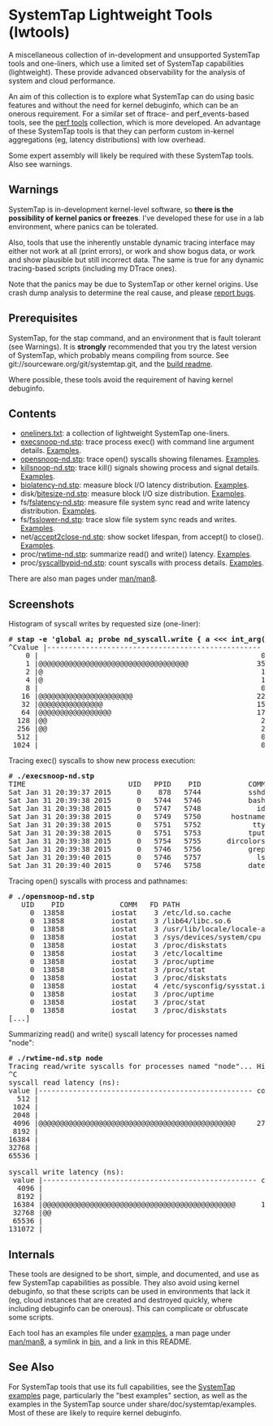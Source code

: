 SystemTap Lightweight Tools (lwtools)
===========================

A miscellaneous collection of in-development and unsupported SystemTap tools and one-liners, which use a limited set of SystemTap capabilities (lightweight). These provide advanced observability for the analysis of system and cloud performance. 

An aim of this collection is to explore what SystemTap can do using basic features and without the need for kernel debuginfo, which can be an onerous requirement. For a similar set of ftrace- and perf\_events-based tools, see the [perf tools](https://github.com/brendangregg/perf-tools) collection, which is more developed. An advantage of these SystemTap tools is that they can perform custom in-kernel aggregations (eg, latency distributions) with low overhead.

Some expert assembly will likely be required with these SystemTap tools. Also see warnings.

## Warnings

SystemTap is in-development kernel-level software, so **there is the possibility of kernel panics or freezes**. I've developed these for use in a lab environment, where panics can be tolerated.

Also, tools that use the inherently unstable dynamic tracing interface may either not work at all (print errors), or work and show bogus data, or work and show plausible but still incorrect data. The same is true for any dynamic tracing-based scripts (including my DTrace ones).

Note that the panics may be due to SystemTap or other kernel origins. Use crash dump analysis to determine the real cause, and please [report bugs](https://sourceware.org/systemtap/wiki/HowToReportBugs).

## Prerequisites

SystemTap, for the stap command, and an environment that is fault tolerant (see Warnings). It is **strongly** recommended that you try the latest version of SystemTap, which probably means compiling from source. See git://sourceware.org/git/systemtap.git, and the [build readme](https://sourceware.org/git/?p=systemtap.git;a=blob_plain;f=README;hb=HEAD).

Where possible, these tools avoid the requirement of having kernel debuginfo.

## Contents

- [oneliners.txt](oneliners.txt): a collection of lightweight SystemTap one-liners.
- [execsnoop-nd.stp](execsnoop-nd.stp): trace process exec() with command line argument details. [Examples](examples/execsnoop-nd_example.txt).
- [opensnoop-nd.stp](opensnoop-nd.stp): trace open() syscalls showing filenames. [Examples](examples/opensnoop-nd_example.txt).
- [killsnoop-nd.stp](killsnoop-nd.stp): trace kill() signals showing process and signal details. [Examples](examples/killsnoop-nd_example.txt).
- [biolatency-nd.stp](biolatency-nd.stp): measure block I/O latency distribution. [Examples](examples/biolatency-nd_example.txt).
- disk/[bitesize-nd.stp](disk/bitesize-nd.stp): measure block I/O size distribution. [Examples](examples/bitesize-nd_example.txt).
- fs/[fslatency-nd.stp](fs/fslatency-nd.stp): measure file system sync read and write latency distribution. [Examples](examples/fslatency-nd_example.txt).
- fs/[fsslower-nd.stp](fs/fsslower-nd.stp): trace slow file system sync reads and writes. [Examples](examples/fsslower-nd_example.txt).
- net/[accept2close-nd.stp](net/accept2close-nd.stp): show socket lifespan, from accept() to close(). [Examples](examples/accept2close-nd_example.txt).
- proc/[rwtime-nd.stp](proc/rwtime-nd.stp): summarize read() and write() latency. [Examples](examples/rwtime-nd_example.txt).
- proc/[syscallbypid-nd.stp](proc/syscallbypid-nd.stp): count syscalls with process details. [Examples](examples/syscallbypid-nd_example.txt).

There are also man pages under [man/man8](man/man8).

## Screenshots

Histogram of syscall writes by requested size (one-liner):

<pre># <b>stap -e 'global a; probe nd_syscall.write { a &lt;&lt;&lt; int_arg(3); } probe end { print(@hist_log(a)); }'</b>
^Cvalue |-------------------------------------------------- count
    0 |                                                    0
    1 |@@@@@@@@@@@@@@@@@@@@@@@@@@@@@@@@@@@                35
    2 |@                                                   1
    4 |@                                                   1
    8 |                                                    0
   16 |@@@@@@@@@@@@@@@@@@@@@@                             22
   32 |@@@@@@@@@@@@@@@                                    15
   64 |@@@@@@@@@@@@@@@@@                                  17
  128 |@@                                                  2
  256 |@@                                                  2
  512 |                                                    0
 1024 |                                                    0
</pre>

Tracing exec() syscalls to show new process execution:

<pre># <b>./execsnoop-nd.stp</b>
TIME                        UID   PPID    PID           COMM ARGS
Sat Jan 31 20:39:37 2015      0    878   5744           sshd /usr/sbin/sshd -R
Sat Jan 31 20:39:38 2015      0   5744   5746           bash -bash
Sat Jan 31 20:39:38 2015      0   5747   5748             id id -un
Sat Jan 31 20:39:38 2015      0   5749   5750       hostname /bin/hostname
Sat Jan 31 20:39:38 2015      0   5751   5752            tty tty -s
Sat Jan 31 20:39:38 2015      0   5751   5753           tput tput colors
Sat Jan 31 20:39:38 2015      0   5754   5755      dircolors dircolors --sh /etc/DIR_COLORS.256color
Sat Jan 31 20:39:38 2015      0   5746   5756           grep grep -qi ^COLOR.*none /etc/DIR_COLORS.256color
Sat Jan 31 20:39:40 2015      0   5746   5757             ls ls --color=auto
Sat Jan 31 20:39:40 2015      0   5746   5758           date date
</pre>

Tracing open() syscalls with process and pathnames:

<pre># <b>./opensnoop-nd.stp</b>
   UID    PID             COMM   FD PATH
     0  13858           iostat    3 /etc/ld.so.cache
     0  13858           iostat    3 /lib64/libc.so.6
     0  13858           iostat    3 /usr/lib/locale/locale-archive
     0  13858           iostat    3 /sys/devices/system/cpu
     0  13858           iostat    3 /proc/diskstats
     0  13858           iostat    3 /etc/localtime
     0  13858           iostat    3 /proc/uptime
     0  13858           iostat    3 /proc/stat
     0  13858           iostat    3 /proc/diskstats
     0  13858           iostat    4 /etc/sysconfig/sysstat.ioconf
     0  13858           iostat    3 /proc/uptime
     0  13858           iostat    3 /proc/stat
     0  13858           iostat    3 /proc/diskstats
[...]
</pre>

Summarizing read() and write() syscall latency for processes named "node":

<pre># <b>./rwtime-nd.stp node</b>
Tracing read/write syscalls for processes named "node"... Hit Ctrl-C to end.
^C
syscall read latency (ns):
value |-------------------------------------------------- count
  512 |                                                     0
 1024 |                                                     0
 2048 |                                                     2
 4096 |@@@@@@@@@@@@@@@@@@@@@@@@@@@@@@@@@@@@@@@@@@@@@@     278
 8192 |                                                     1
16384 |                                                     5
32768 |                                                     0
65536 |                                                     0

syscall write latency (ns):
 value |-------------------------------------------------- count
  4096 |                                                     0
  8192 |                                                     0
 16384 |@@@@@@@@@@@@@@@@@@@@@@@@@@@@@@@@@@@@@@@@@@@@@      135
 32768 |@@                                                   8
 65536 |                                                     0
131072 |                                                     0
</pre>

## Internals

These tools are designed to be short, simple, and documented, and use as few SystemTap capabilities as possible. They also avoid using kernel debuginfo, so that these scripts can be used in environments that lack it (eg, cloud instances that are created and destroyed quickly, where including debuginfo can be onerous). This can complicate or obfuscate some scripts.

Each tool has an examples file under [examples](examples), a man page under [man/man8](man/man8), a symlink in [bin](bin), and a link in this README.

## See Also

For SystemTap tools that use its full capabilities, see the [SystemTap examples](http://sourceware.org/systemtap/examples) page, particularly the "best examples" section, as well as the examples in the SystemTap source under share/doc/systemtap/examples. Most of these are likely to require kernel debuginfo.
